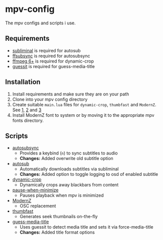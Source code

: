 # mpv-config

The mpv configs and scripts i use.

## Requirements

- [subliminal](https://github.com/Diaoul/subliminal) is required for autosub
- [ffsubsync](https://github.com/smacke/ffsubsync) is required for autosubsync
- [ffmpeg 6+](https://ffmpeg.org/) is required for dynamic-crop
- [guessit](https://github.com/guessit-io/guessit) is required for guess-media-title

## Installation

1. Install requirements and make sure they are on your path
2. Clone into your mpv config directory
3. Create suitable `main.lua` files for `dynamic-crop`, `thumbfast` and `ModernZ`. See [1](https://github.com/Ashyni/mpv-scripts/pull/27), [2](https://github.com/po5/thumbfast/pull/136) and [3](https://github.com/Samillion/ModernZ/issues/133)
4. Install ModernZ font to system or by moving it to the appropriate mpv fonts directory.

## Scripts

- [autosubsync](https://github.com/joaquintorres/autosubsync-mpv)
  - Provides a keybind (`n`) to sync subtitles to audio
  - **Changes:** Added overwrite old subtitle option
- [autosub](https://github.com/davidde/mpv-autosub)
  - Automatically downloads subtitles via subliminal
  - **Changes:** Added option to toggle logging to osd of enabled subtitle
- [dynamic-crop](https://github.com/Ashyni/mpv-scripts)
  - Dynamically crops away blackbars from content
- [pause-when-minimize](https://github.com/mpv-player/mpv/blob/master/TOOLS/lua/pause-when-minimize.lua)
  - Pauses playback when mpv is minimized
- [ModernZ](https://github.com/Samillion/ModernZ)
  - OSC replacement
- [thumbfast](https://github.com/po5/thumbfast)
  - Generates seek thumbnails on-the-fly
- [guess-media-title](https://github.com/zenwarr/mpv-config/blob/master/scripts/guess-media-title.lua)
  - Uses guessit to detect media title and sets it via force-media-title
  - **Changes:** Added title format options
